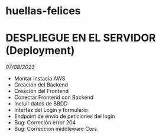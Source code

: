 # huellas-felices

# DESPLIEGUE EN EL SERVIDOR (Deployment)

*07/08/2023*

- Montar instacia AWS
- Creación del Backend
- Creación del Frontend
- Conectar Frontend con Backend
- Incluir datos de BBDD
- Interfaz del Login y formulario
- Endpoint de envío de peticiones del login 
- Bug: Correción error 204
- Bug: Correccion middleware Cors